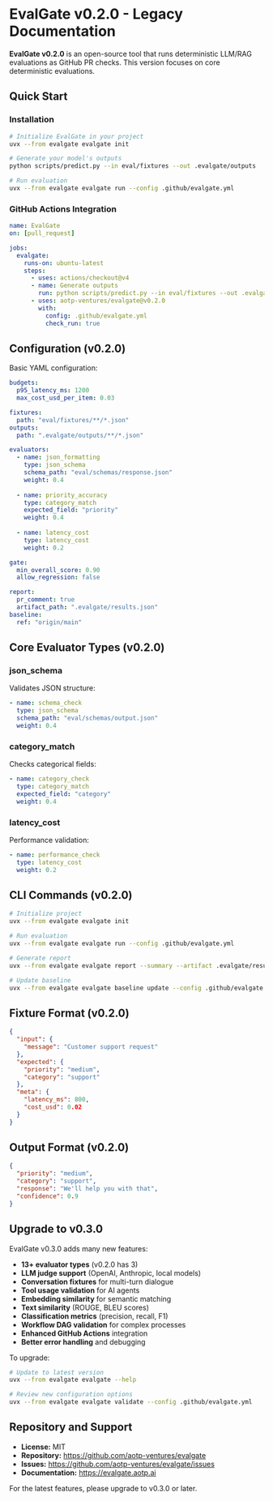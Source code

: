 # EvalGate v0.2.0 - Legacy Documentation

**EvalGate v0.2.0** is an open-source tool that runs deterministic LLM/RAG evaluations as GitHub PR checks. This version focuses on core deterministic evaluations.

## Quick Start

### Installation
```bash
# Initialize EvalGate in your project
uvx --from evalgate evalgate init

# Generate your model's outputs
python scripts/predict.py --in eval/fixtures --out .evalgate/outputs

# Run evaluation
uvx --from evalgate evalgate run --config .github/evalgate.yml
```

### GitHub Actions Integration
```yaml
name: EvalGate
on: [pull_request]

jobs:
  evalgate:
    runs-on: ubuntu-latest
    steps:
      - uses: actions/checkout@v4
      - name: Generate outputs
        run: python scripts/predict.py --in eval/fixtures --out .evalgate/outputs
      - uses: aotp-ventures/evalgate@v0.2.0
        with:
          config: .github/evalgate.yml
          check_run: true
```

## Configuration (v0.2.0)

Basic YAML configuration:

```yaml
budgets:
  p95_latency_ms: 1200
  max_cost_usd_per_item: 0.03

fixtures:
  path: "eval/fixtures/**/*.json"
outputs:
  path: ".evalgate/outputs/**/*.json"

evaluators:
  - name: json_formatting
    type: json_schema
    schema_path: "eval/schemas/response.json"
    weight: 0.4
  
  - name: priority_accuracy
    type: category_match
    expected_field: "priority"
    weight: 0.4
  
  - name: latency_cost
    type: latency_cost
    weight: 0.2

gate:
  min_overall_score: 0.90
  allow_regression: false

report:
  pr_comment: true
  artifact_path: ".evalgate/results.json"
baseline:
  ref: "origin/main"
```

## Core Evaluator Types (v0.2.0)

### json_schema
Validates JSON structure:
```yaml
- name: schema_check
  type: json_schema
  schema_path: "eval/schemas/output.json"
  weight: 0.4
```

### category_match  
Checks categorical fields:
```yaml
- name: category_check
  type: category_match
  expected_field: "category" 
  weight: 0.4
```

### latency_cost
Performance validation:
```yaml
- name: performance_check
  type: latency_cost
  weight: 0.2
```

## CLI Commands (v0.2.0)

```bash
# Initialize project
uvx --from evalgate evalgate init

# Run evaluation
uvx --from evalgate evalgate run --config .github/evalgate.yml

# Generate report
uvx --from evalgate evalgate report --summary --artifact .evalgate/results.json

# Update baseline
uvx --from evalgate evalgate baseline update --config .github/evalgate.yml
```

## Fixture Format (v0.2.0)

```json
{
  "input": {
    "message": "Customer support request"
  },
  "expected": {
    "priority": "medium",
    "category": "support"
  },
  "meta": {
    "latency_ms": 800,
    "cost_usd": 0.02
  }
}
```

## Output Format (v0.2.0)

```json
{
  "priority": "medium",
  "category": "support",
  "response": "We'll help you with that",
  "confidence": 0.9
}
```

## Upgrade to v0.3.0

EvalGate v0.3.0 adds many new features:

- **13+ evaluator types** (v0.2.0 has 3)
- **LLM judge support** (OpenAI, Anthropic, local models)
- **Conversation fixtures** for multi-turn dialogue
- **Tool usage validation** for AI agents
- **Embedding similarity** for semantic matching
- **Text similarity** (ROUGE, BLEU scores)
- **Classification metrics** (precision, recall, F1)
- **Workflow DAG validation** for complex processes
- **Enhanced GitHub Actions** integration
- **Better error handling** and debugging

To upgrade:
```bash
# Update to latest version
uvx --from evalgate evalgate --help

# Review new configuration options
uvx --from evalgate evalgate validate --config .github/evalgate.yml
```

## Repository and Support

- **License:** MIT
- **Repository:** https://github.com/aotp-ventures/evalgate  
- **Issues:** https://github.com/aotp-ventures/evalgate/issues
- **Documentation:** https://evalgate.aotp.ai

For the latest features, please upgrade to v0.3.0 or later.
